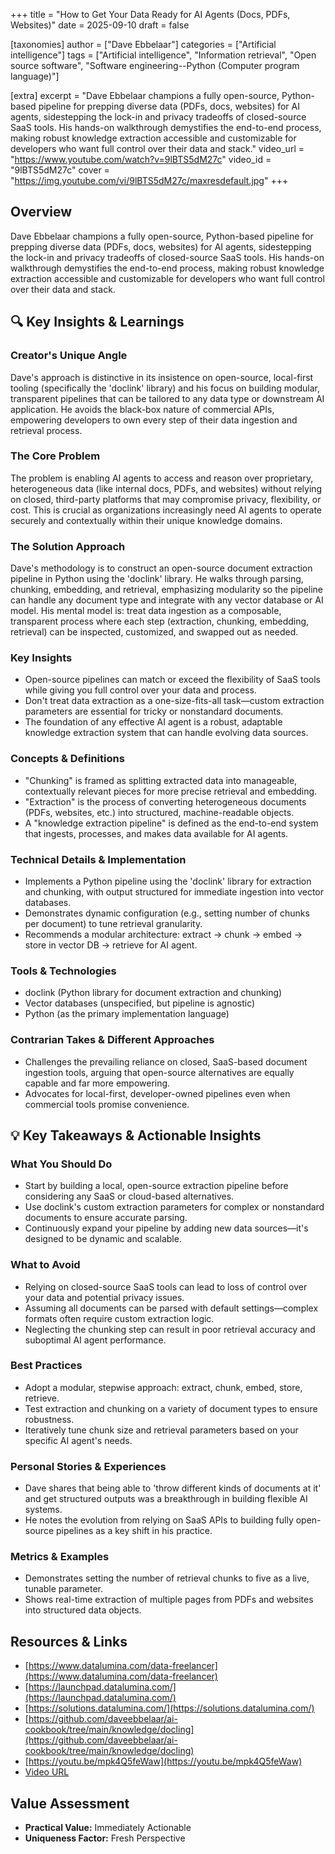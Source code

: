 +++
title = "How to Get Your Data Ready for AI Agents (Docs, PDFs, Websites)"
date = 2025-09-10
draft = false

[taxonomies]
author = ["Dave Ebbelaar"]
categories = ["Artificial intelligence"]
tags = ["Artificial intelligence", "Information retrieval", "Open source software", "Software engineering--Python (Computer program language)"]

[extra]
excerpt = "Dave Ebbelaar champions a fully open-source, Python-based pipeline for prepping diverse data (PDFs, docs, websites) for AI agents, sidestepping the lock-in and privacy tradeoffs of closed-source SaaS tools. His hands-on walkthrough demystifies the end-to-end process, making robust knowledge extraction accessible and customizable for developers who want full control over their data and stack."
video_url = "https://www.youtube.com/watch?v=9lBTS5dM27c"
video_id = "9lBTS5dM27c"
cover = "https://img.youtube.com/vi/9lBTS5dM27c/maxresdefault.jpg"
+++

## Overview

Dave Ebbelaar champions a fully open-source, Python-based pipeline for prepping diverse data (PDFs, docs, websites) for AI agents, sidestepping the lock-in and privacy tradeoffs of closed-source SaaS tools. His hands-on walkthrough demystifies the end-to-end process, making robust knowledge extraction accessible and customizable for developers who want full control over their data and stack.

## 🔍 Key Insights & Learnings

### Creator's Unique Angle
Dave's approach is distinctive in its insistence on open-source, local-first tooling (specifically the 'doclink' library) and his focus on building modular, transparent pipelines that can be tailored to any data type or downstream AI application. He avoids the black-box nature of commercial APIs, empowering developers to own every step of their data ingestion and retrieval process.

### The Core Problem
The problem is enabling AI agents to access and reason over proprietary, heterogeneous data (like internal docs, PDFs, and websites) without relying on closed, third-party platforms that may compromise privacy, flexibility, or cost. This is crucial as organizations increasingly need AI agents to operate securely and contextually within their unique knowledge domains.

### The Solution Approach
Dave's methodology is to construct an open-source document extraction pipeline in Python using the 'doclink' library. He walks through parsing, chunking, embedding, and retrieval, emphasizing modularity so the pipeline can handle any document type and integrate with any vector database or AI model. His mental model is: treat data ingestion as a composable, transparent process where each step (extraction, chunking, embedding, retrieval) can be inspected, customized, and swapped out as needed.

### Key Insights
- Open-source pipelines can match or exceed the flexibility of SaaS tools while giving you full control over your data and process.
- Don't treat data extraction as a one-size-fits-all task—custom extraction parameters are essential for tricky or nonstandard documents.
- The foundation of any effective AI agent is a robust, adaptable knowledge extraction system that can handle evolving data sources.

### Concepts & Definitions
- "Chunking" is framed as splitting extracted data into manageable, contextually relevant pieces for more precise retrieval and embedding.
- "Extraction" is the process of converting heterogeneous documents (PDFs, websites, etc.) into structured, machine-readable objects.
- A "knowledge extraction pipeline" is defined as the end-to-end system that ingests, processes, and makes data available for AI agents.

### Technical Details & Implementation
- Implements a Python pipeline using the 'doclink' library for extraction and chunking, with output structured for immediate ingestion into vector databases.
- Demonstrates dynamic configuration (e.g., setting number of chunks per document) to tune retrieval granularity.
- Recommends a modular architecture: extract → chunk → embed → store in vector DB → retrieve for AI agent.

### Tools & Technologies
- doclink (Python library for document extraction and chunking)
- Vector databases (unspecified, but pipeline is agnostic)
- Python (as the primary implementation language)

### Contrarian Takes & Different Approaches
- Challenges the prevailing reliance on closed, SaaS-based document ingestion tools, arguing that open-source alternatives are equally capable and far more empowering.
- Advocates for local-first, developer-owned pipelines even when commercial tools promise convenience.

## 💡 Key Takeaways & Actionable Insights

### What You Should Do
- Start by building a local, open-source extraction pipeline before considering any SaaS or cloud-based alternatives.
- Use doclink's custom extraction parameters for complex or nonstandard documents to ensure accurate parsing.
- Continuously expand your pipeline by adding new data sources—it's designed to be dynamic and scalable.

### What to Avoid
- Relying on closed-source SaaS tools can lead to loss of control over your data and potential privacy issues.
- Assuming all documents can be parsed with default settings—complex formats often require custom extraction logic.
- Neglecting the chunking step can result in poor retrieval accuracy and suboptimal AI agent performance.

### Best Practices
- Adopt a modular, stepwise approach: extract, chunk, embed, store, retrieve.
- Test extraction and chunking on a variety of document types to ensure robustness.
- Iteratively tune chunk size and retrieval parameters based on your specific AI agent's needs.

### Personal Stories & Experiences
- Dave shares that being able to 'throw different kinds of documents at it' and get structured outputs was a breakthrough in building flexible AI systems.
- He notes the evolution from relying on SaaS APIs to building fully open-source pipelines as a key shift in his practice.

### Metrics & Examples
- Demonstrates setting the number of retrieval chunks to five as a live, tunable parameter.
- Shows real-time extraction of multiple pages from PDFs and websites into structured data objects.

## Resources & Links

- [https://www.datalumina.com/data-freelancer](https://www.datalumina.com/data-freelancer)
- [https://launchpad.datalumina.com/](https://launchpad.datalumina.com/)
- [https://solutions.datalumina.com/](https://solutions.datalumina.com/)
- [https://github.com/daveebbelaar/ai-cookbook/tree/main/knowledge/docling](https://github.com/daveebbelaar/ai-cookbook/tree/main/knowledge/docling)
- [https://youtu.be/mpk4Q5feWaw](https://youtu.be/mpk4Q5feWaw)
- [Video URL](https://www.youtube.com/watch?v=9lBTS5dM27c)

## Value Assessment
- **Practical Value:** Immediately Actionable
- **Uniqueness Factor:** Fresh Perspective

